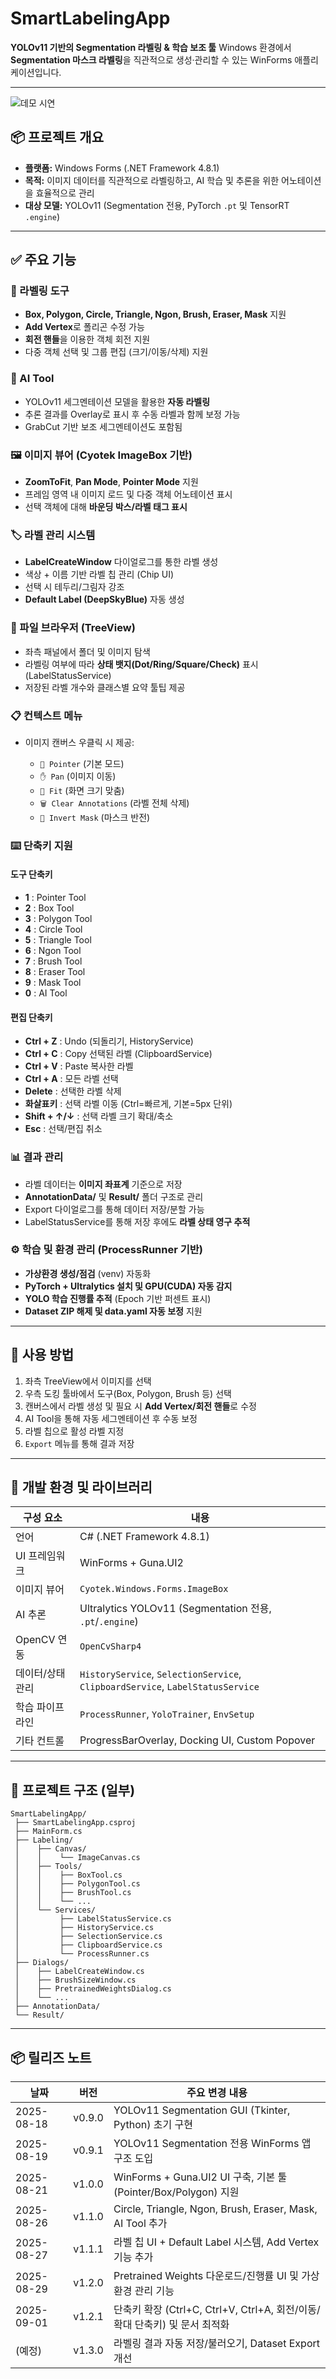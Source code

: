 # SmartLabelingApp

**YOLOv11 기반의 Segmentation 라벨링 & 학습 보조 툴**
Windows 환경에서 **Segmentation 마스크 라벨링**을 직관적으로 생성·관리할 수 있는 WinForms 애플리케이션입니다.

---

![데모 시연](./assets/VIDEO.gif)

## 📦 프로젝트 개요

* **플랫폼:** Windows Forms (.NET Framework 4.8.1)
* **목적:** 이미지 데이터를 직관적으로 라벨링하고, AI 학습 및 추론을 위한 어노테이션을 효율적으로 관리
* **대상 모델:** YOLOv11 (Segmentation 전용, PyTorch `.pt` 및 TensorRT `.engine`)

---

## ✅ 주요 기능

### 🎨 라벨링 도구

* **Box, Polygon, Circle, Triangle, Ngon, Brush, Eraser, Mask** 지원
* **Add Vertex**로 폴리곤 수정 가능
* **회전 핸들**을 이용한 객체 회전 지원
* 다중 객체 선택 및 그룹 편집 (크기/이동/삭제) 지원

### 🤖 AI Tool

* YOLOv11 세그멘테이션 모델을 활용한 **자동 라벨링**
* 추론 결과를 Overlay로 표시 후 수동 라벨과 함께 보정 가능
* GrabCut 기반 보조 세그멘테이션도 포함됨

### 🖼 이미지 뷰어 (Cyotek ImageBox 기반)

* **ZoomToFit**, **Pan Mode**, **Pointer Mode** 지원
* 프레임 영역 내 이미지 로드 및 다중 객체 어노테이션 표시
* 선택 객체에 대해 **바운딩 박스/라벨 태그 표시**

### 🏷 라벨 관리 시스템

* **LabelCreateWindow** 다이얼로그를 통한 라벨 생성
* 색상 + 이름 기반 라벨 칩 관리 (Chip UI)
* 선택 시 테두리/그림자 강조
* **Default Label (DeepSkyBlue)** 자동 생성

### 📂 파일 브라우저 (TreeView)

* 좌측 패널에서 폴더 및 이미지 탐색
* 라벨링 여부에 따라 **상태 뱃지(Dot/Ring/Square/Check)** 표시 (LabelStatusService)
* 저장된 라벨 개수와 클래스별 요약 툴팁 제공

### 📋 컨텍스트 메뉴

* 이미지 캔버스 우클릭 시 제공:

  * `📌 Pointer` (기본 모드)
  * `✋ Pan` (이미지 이동)
  * `📐 Fit` (화면 크기 맞춤)
  * `🗑 Clear Annotations` (라벨 전체 삭제)
  * `🔄 Invert Mask` (마스크 반전)

### ⌨️ 단축키 지원

#### 도구 단축키

* **1** : Pointer Tool
* **2** : Box Tool
* **3** : Polygon Tool
* **4** : Circle Tool
* **5** : Triangle Tool
* **6** : Ngon Tool
* **7** : Brush Tool
* **8** : Eraser Tool
* **9** : Mask Tool
* **0** : AI Tool

#### 편집 단축키

* **Ctrl + Z** : Undo (되돌리기, HistoryService)
* **Ctrl + C** : Copy 선택된 라벨 (ClipboardService)
* **Ctrl + V** : Paste 복사한 라벨
* **Ctrl + A** : 모든 라벨 선택
* **Delete** : 선택한 라벨 삭제
* **화살표키** : 선택 라벨 이동 (Ctrl=빠르게, 기본=5px 단위)
* **Shift + ↑/↓** : 선택 라벨 크기 확대/축소
* **Esc** : 선택/편집 취소

### 📊 결과 관리

* 라벨 데이터는 **이미지 좌표계** 기준으로 저장
* **AnnotationData/** 및 **Result/** 폴더 구조로 관리
* Export 다이얼로그를 통해 데이터 저장/분할 가능
* LabelStatusService를 통해 저장 후에도 **라벨 상태 영구 추적**

### ⚙️ 학습 및 환경 관리 (ProcessRunner 기반)

* **가상환경 생성/점검** (venv) 자동화
* **PyTorch + Ultralytics 설치 및 GPU(CUDA) 자동 감지**
* **YOLO 학습 진행률 추적** (Epoch 기반 퍼센트 표시)
* **Dataset ZIP 해제 및 data.yaml 자동 보정** 지원

---

## 🧰 사용 방법

1. 좌측 TreeView에서 이미지를 선택
2. 우측 도킹 툴바에서 도구(Box, Polygon, Brush 등) 선택
3. 캔버스에서 라벨 생성 및 필요 시 **Add Vertex/회전 핸들**로 수정
4. AI Tool을 통해 자동 세그멘테이션 후 수동 보정
5. 라벨 칩으로 활성 라벨 지정
6. `Export` 메뉴를 통해 결과 저장

---

## 🔧 개발 환경 및 라이브러리

| 구성 요소     | 내용                                                                             |
| --------- | ------------------------------------------------------------------------------ |
| 언어        | C# (.NET Framework 4.8.1)                                                      |
| UI 프레임워크  | WinForms + Guna.UI2                                                            |
| 이미지 뷰어    | `Cyotek.Windows.Forms.ImageBox`                                                |
| AI 추론     | Ultralytics YOLOv11 (Segmentation 전용, `.pt`/`.engine`)                         |
| OpenCV 연동 | `OpenCvSharp4`                                                                 |
| 데이터/상태 관리 | `HistoryService`, `SelectionService`, `ClipboardService`, `LabelStatusService` |
| 학습 파이프라인  | `ProcessRunner`, `YoloTrainer`, `EnvSetup`                                     |
| 기타 컨트롤    | ProgressBarOverlay, Docking UI, Custom Popover                                 |

---

## 📁 프로젝트 구조 (일부)

```
SmartLabelingApp/
 ├── SmartLabelingApp.csproj
 ├── MainForm.cs
 ├── Labeling/
 │    ├── Canvas/
 │    │    └── ImageCanvas.cs
 │    ├── Tools/
 │    │    ├── BoxTool.cs
 │    │    ├── PolygonTool.cs
 │    │    ├── BrushTool.cs
 │    │    └── ...
 │    └── Services/
 │         ├── LabelStatusService.cs
 │         ├── HistoryService.cs
 │         ├── SelectionService.cs
 │         ├── ClipboardService.cs
 │         └── ProcessRunner.cs
 ├── Dialogs/
 │    ├── LabelCreateWindow.cs
 │    ├── BrushSizeWindow.cs
 │    ├── PretrainedWeightsDialog.cs
 │    └── ...
 ├── AnnotationData/
 └── Result/
```

---

## 📦 릴리즈 노트

| 날짜         | 버전     | 주요 변경 내용                                                 |
| ---------- | ------ | -------------------------------------------------------- |
| 2025-08-18 | v0.9.0 | YOLOv11 Segmentation GUI (Tkinter, Python) 초기 구현         |
| 2025-08-19 | v0.9.1 | YOLOv11 Segmentation 전용 WinForms 앱 구조 도입                 |
| 2025-08-21 | v1.0.0 | WinForms + Guna.UI2 UI 구축, 기본 툴 (Pointer/Box/Polygon) 지원 |
| 2025-08-26 | v1.1.0 | Circle, Triangle, Ngon, Brush, Eraser, Mask, AI Tool 추가  |
| 2025-08-27 | v1.1.1 | 라벨 칩 UI + Default Label 시스템, Add Vertex 기능 추가            |
| 2025-08-29 | v1.2.0 | Pretrained Weights 다운로드/진행률 UI 및 가상환경 관리 기능              |
| 2025-09-01 | v1.2.1 | 단축키 확장 (Ctrl+C, Ctrl+V, Ctrl+A, 회전/이동/확대 단축키) 및 문서 최적화   |
| (예정)       | v1.3.0 | 라벨링 결과 자동 저장/불러오기, Dataset Export 개선                     |
